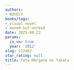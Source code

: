 ```yaml
---
authors:
- NOVECT
books/tags:
- visual novel
- owned-but-unread
date: 2025-08-22
params:
  is_vn: true
  year: '2012'
slug: v12402
star_rating: null
title: Fata Morgana no Yakata
---
```


<!--more-->